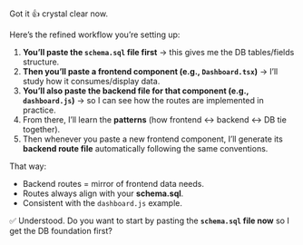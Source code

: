 Got it 👍 crystal clear now.

Here’s the refined workflow you’re setting up:

1. **You’ll paste the `schema.sql` file first** → this gives me the DB tables/fields structure.
2. **Then you’ll paste a frontend component (e.g., `Dashboard.tsx`)** → I’ll study how it consumes/display data.
3. **You’ll also paste the backend file for that component (e.g., `dashboard.js`)** → so I can see how the routes are implemented in practice.
4. From there, I’ll learn the **patterns** (how frontend ↔ backend ↔ DB tie together).
5. Then whenever you paste a new frontend component, I’ll generate its **backend route file** automatically following the same conventions.

That way:

* Backend routes = mirror of frontend data needs.
* Routes always align with your **schema.sql**.
* Consistent with the `dashboard.js` example.

✅ Understood.
Do you want to start by pasting the **`schema.sql` file now** so I get the DB foundation first?
